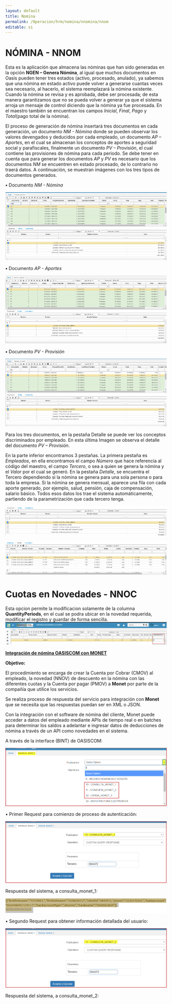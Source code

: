 ```yaml
---
layout: default
title: Nomina
permalink: /Operacion/hrm/nomina/nnomina/nnom
editable: si
---
```


# NÓMINA - NNOM


Esta es la aplicación que almacena las nóminas que han sido generadas en la opción **NGEN – Genera Nómina**, al igual que muchos documentos en Oasis pueden tener tres estados (activo, procesado, anulado), ya sabemos que una nómina en estado activo puede volver a generarse cuantas veces sea necesario, al hacerlo, el sistema reemplazará la nómina existente.  Cuando la nómina se revisa y es aprobada, debe ser procesada; de esta manera garantizamos que no se pueda volver a generar ya que el sistema arroja un mensaje de control diciendo que la nómina ya fue procesada.  En el maestro también se encuentran los campos _Inicial_, _Final_, _Pago_ y _Total_(pago total de la nómina).

El proceso de generación de nómina insertará tres documentos en cada generación, un documento _NM - Nómina_ donde se pueden observar los valores devengados y deducidos por cada empleado, un documento _AP – Aportes_, en el cual se almacenan los conceptos de aportes a seguridad social y parafiscales, finalmente un documento _PV – Provisión_, el cual contiene las provisiones de nómina para cada periodo. Se debe tener en cuenta que para generar los documentos _AP_ y _PV_ es necesario que los documentos _NM_ se encuentren en estado procesado, de lo contrario no traerá datos. A continuación, se muestran imágenes con los tres tipos de documentos generados.

**•**	Documento _NM - Nómina_


![](nnom1.png)


**•**	Documento _AP - Aportes_


![](nnom2.png)


**•**	Documento _PV - Provisión_


![](nnom3.png)


Para los tres documentos, en la pestaña Detalle se puede ver los conceptos discriminados por empleado. En esta última Imagen se observa el detalle del documento _PV – Provisión_.  

En la parte inferior encontramos 3 pestañas.  La primera pestaña es _Empleados_, en ella encontramos el campo _Número_ que hace referencia al código del maestro, el campo _Tercero_, o sea a quien se genera la nómina y el _Valor_ por el cual se generó.  En la pestaña _Detalle_, se encuentra el Tercero dependiendo si la nómina se genera para una sola persona o para toda la empresa.  Si la nómina se genera mensual, aparece una fila con cada aporte generado, por ejemplo, salud, pensión, caja de compensación, salario básico.  Todos esos datos los trae el sistema automáticamente, partiendo de la parametrización que cada tercero tenga.


![](nnom4.png)  

![](nnom5.png)  


# Cuotas en Novedades - NNOC

Esta opcion permite la modificacion solamente de la columna **QuantityPeriods**, en el cual se podra ubicar en la novedad requerida, modificar el registro y guardar de forma sencilla.
![](nnoc1.png)  

[**Integración de nómina OASISCOM con MONET**](http://docs.oasiscom.com/Operacion/hrm/nomina/nnomina/nnom)  

**Objetivo:**   

El procedimiento se encarga de crear la Cuenta por Cobrar (CMOV) al empleado, la novedad (NNOV) de descuento en la nómina con las diferentes cuotas y la Cuenta por pagar (PMOV) a **Monet** por parte de la compañía que utilice los servicios.   

Se realiza proceso de respuesta del servicio para integración con **Monet** que se necesita que las respuestas puedan ser en XML o JSON.   

Con la integración con el software de nómina del cliente, Monet puede acceder a datos del empleado mediante APIs de tiempo real o en batches para determinar los saldos a adelantar e ingresar datos de deducciones de nómina a través de un API como novedades en el sistema.  

A través de la interface (BINT) de OASISCOM:  

![](bint1.png)  

•	Primer Request para comienzo de proceso de autenticación:  

![](bint2.png)  

Respuesta del sistema, a consulta_monet_1:  

![](bint3.png)  

•	Segundo Request para obtener información detallada del usuario:  

![](bint4.png)  

Respuesta del sistema, a consulta_monet_2:  






































